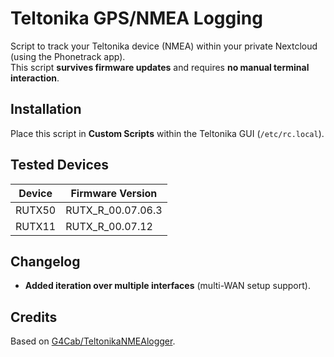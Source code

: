 # Teltonika GPS/NMEA Logging

Script to track your Teltonika device (NMEA) within your private Nextcloud (using the Phonetrack app).  
This script **survives firmware updates** and requires **no manual terminal interaction**.

## Installation

Place this script in **Custom Scripts** within the Teltonika GUI (`/etc/rc.local`).

## Tested Devices

| Device  | Firmware Version          |
|---------|---------------------------|
| RUTX50  | RUTX_R_00.07.06.3         |
| RUTX11  | RUTX_R_00.07.12           |

## Changelog

- **Added iteration over multiple interfaces** (multi-WAN setup support).

## Credits

Based on [G4Cab/TeltonikaNMEAlogger](https://github.com/G4Cab/TeltonikaNMEAlogger).


